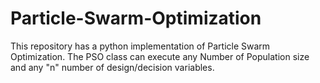 # Particle-Swarm-Optimization
This repository has a python implementation of Particle Swarm Optimization. The PSO class can execute any Number of Population size and any "n" number of design/decision variables.
